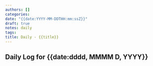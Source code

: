 ```yaml
---
authors: []
categories:
date: "{{date:YYYY-MM-DDTHH:mm:ssZ}}"
draft: true
notes: daily
tags:
title: Daily - {{title}}
---
```


## Daily Log for {{date:dddd, MMMM D, YYYY}}

<!-- Key observations and quick task for the day -->
